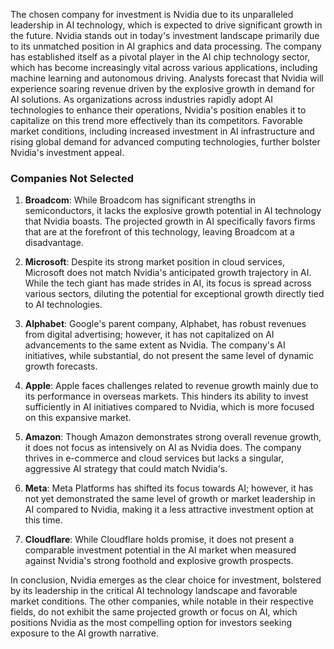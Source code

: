 The chosen company for investment is Nvidia due to its unparalleled leadership in AI technology, which is expected to drive significant growth in the future. Nvidia stands out in today's investment landscape primarily due to its unmatched position in AI graphics and data processing. The company has established itself as a pivotal player in the AI chip technology sector, which has become increasingly vital across various applications, including machine learning and autonomous driving. Analysts forecast that Nvidia will experience soaring revenue driven by the explosive growth in demand for AI solutions. As organizations across industries rapidly adopt AI technologies to enhance their operations, Nvidia's position enables it to capitalize on this trend more effectively than its competitors. Favorable market conditions, including increased investment in AI infrastructure and rising global demand for advanced computing technologies, further bolster Nvidia's investment appeal.

### Companies Not Selected

1. **Broadcom**: While Broadcom has significant strengths in semiconductors, it lacks the explosive growth potential in AI technology that Nvidia boasts. The projected growth in AI specifically favors firms that are at the forefront of this technology, leaving Broadcom at a disadvantage.

2. **Microsoft**: Despite its strong market position in cloud services, Microsoft does not match Nvidia's anticipated growth trajectory in AI. While the tech giant has made strides in AI, its focus is spread across various sectors, diluting the potential for exceptional growth directly tied to AI technologies.

3. **Alphabet**: Google's parent company, Alphabet, has robust revenues from digital advertising; however, it has not capitalized on AI advancements to the same extent as Nvidia. The company's AI initiatives, while substantial, do not present the same level of dynamic growth forecasts.

4. **Apple**: Apple faces challenges related to revenue growth mainly due to its performance in overseas markets. This hinders its ability to invest sufficiently in AI initiatives compared to Nvidia, which is more focused on this expansive market.

5. **Amazon**: Though Amazon demonstrates strong overall revenue growth, it does not focus as intensively on AI as Nvidia does. The company thrives in e-commerce and cloud services but lacks a singular, aggressive AI strategy that could match Nvidia's.

6. **Meta**: Meta Platforms has shifted its focus towards AI; however, it has not yet demonstrated the same level of growth or market leadership in AI compared to Nvidia, making it a less attractive investment option at this time.

7. **Cloudflare**: While Cloudflare holds promise, it does not present a comparable investment potential in the AI market when measured against Nvidia's strong foothold and explosive growth prospects.

In conclusion, Nvidia emerges as the clear choice for investment, bolstered by its leadership in the critical AI technology landscape and favorable market conditions. The other companies, while notable in their respective fields, do not exhibit the same projected growth or focus on AI, which positions Nvidia as the most compelling option for investors seeking exposure to the AI growth narrative.